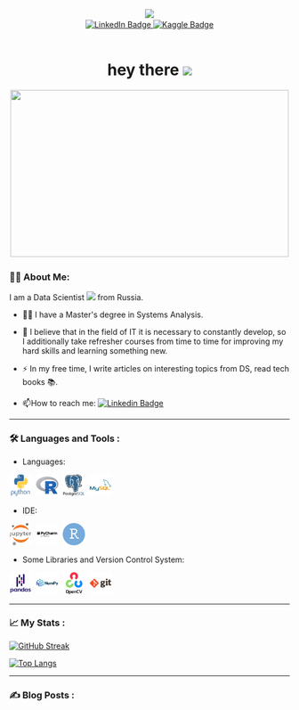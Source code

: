 <div id="header" align="center">
  <img src="https://media.giphy.com/media/TjBxlLOqz3dcBK4chS/giphy.gif" width = "100"/>
</div>


<div id="badges" align = "center" width = 100>
  <a href = "https://www.linkedin.com/in/ekaterina-elagina-459a40254/">
    <img src="https://img.shields.io/badge/LinkedIn-blue?style=plastic&logo=linkedin&logoColor=white" alt="LinkedIn Badge"/>
  </a>
  <a href = "https://www.kaggle.com/katerinaelagina">
    <img src="https://img.shields.io/badge/Kaggle-blue?style=plastic&logo=kaggle&logoColor=white" alt="Kaggle Badge"/>
  </a>
 </div>
 <div id="counter" align="center">
  <img src="https://komarev.com/ghpvc/?username=elaginaekaterina&style=flat-square&color=green" alt=""/>
  <h1>
  hey there
  <img src="https://media.giphy.com/media/hvRJCLFzcasrR4ia7z/giphy.gif" width="30px"/>
 </h1>
 </div>

<div align="center">
  <img src="https://media.giphy.com/media/MBCodZbEhb2jSNUZNd/giphy.gif" width="500" height="300"/>
</div>

### :woman_technologist: About Me:
I am a Data Scientist <img src="https://media.giphy.com/media/unSNH4zXh1m7q9TbOR/giphy.gif" width="45"> from Russia.

- :woman_student: I have a Master's degree in Systems Analysis.

- :seedling: I believe that in the field of IT it is necessary to constantly develop, so I additionally take refresher courses from time to time for improving my hard skills and learning something new. 

- :zap: In my free time, I write articles on interesting topics from DS, read tech books :books:.

- :mailbox:How to reach me: [![Linkedin Badge](https://img.shields.io/badge/-elagina-blue?style=flat&logo=Linkedin&logoColor=white)](https://www.linkedin.com/in/ekaterina-elagina-459a40254/)

---

### :hammer_and_wrench: Languages and Tools :
- Languages:
<div>
    <img src="https://github.com/devicons/devicon/blob/master/icons/python/python-original-wordmark.svg" title="Python" alt="Python" width="40" height="40"/>&nbsp;
  <img src="https://github.com/devicons/devicon/blob/master/icons/r/r-original.svg" title="R" alt="R" width="40" height="40"/>&nbsp;
  <img src="https://github.com/devicons/devicon/blob/master/icons/postgresql/postgresql-original-wordmark.svg" title="PostgreSQL" alt="PostgreSQL" width="40" height="40"/>&nbsp;
  <img src="https://github.com/devicons/devicon/blob/master/icons/mysql/mysql-original-wordmark.svg" title="MySQL" alt="MySQL" width="40" height="40"/>&nbsp;
 </div>

  - IDE:
 <div>
  <img src="https://github.com/devicons/devicon/blob/master/icons/jupyter/jupyter-original-wordmark.svg" title="Jupyter" alt="Jupyter" width="40" height="40"/>&nbsp;
  <img src="https://github.com/devicons/devicon/blob/master/icons/pycharm/pycharm-original-wordmark.svg" title="PyCharm" alt="PyCharm" width="40" height="40"/>&nbsp;
  <img src="https://github.com/devicons/devicon/blob/master/icons/rstudio/rstudio-original.svg" title="RStudio" alt="RStudio" width="40" height="40"/>&nbsp;
  </div>
 
  - Some Libraries and Version Control System:
  <div>
  <img src="https://github.com/devicons/devicon/blob/master/icons/pandas/pandas-original-wordmark.svg" title="Pandas" alt="Pandas" width="40" height="40"/>&nbsp;
   <img src="https://github.com/devicons/devicon/blob/master/icons/numpy/numpy-original-wordmark.svg"  title="MumPy" alt="MumPy" width="40" height="40"/>&nbsp;
  <img src="https://github.com/devicons/devicon/blob/master/icons/opencv/opencv-original-wordmark.svg" title="OpenCV" alt="OpenCV" width="40" height="40"/>&nbsp;
  <img src="https://github.com/devicons/devicon/blob/master/icons/git/git-original-wordmark.svg" title="Git" **alt="Git" width="40" height="40"/>
</div>

---

### :chart_with_upwards_trend: My Stats :

[![GitHub Streak](https://streak-stats.demolab.com?user=elaginaekaterina&theme=github-dark&hide_border=true&border_radius=4.8&date_format=j%20M%5B%20Y%5D)](https://git.io/streak-stats)

[![Top Langs](https://github-readme-stats.vercel.app/api/top-langs/?username=elaginaekaterina&layout=compact&theme=gotham)](https://github.com/anuraghazra/github-readme-stats)

---

### :writing_hand: Blog Posts :


